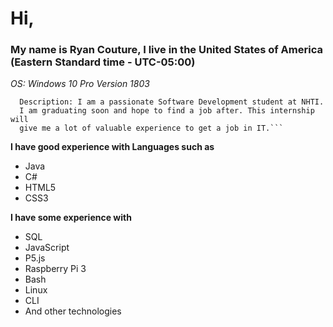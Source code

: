 # Hi,

### My name is Ryan Couture, I live in the United States of America (Eastern Standard time - UTC-05:00)


*OS: Windows 10 Pro Version 1803*

	  Description: I am a passionate Software Development student at NHTI.
	  I am graduating soon and hope to find a job after. This internship will
	  give me a lot of valuable experience to get a job in IT.```

**I have good experience with Languages such as**
* Java
* C#
* HTML5
* CSS3

**I have some experience with**
* SQL
* JavaScript
* P5.js 
* Raspberry Pi 3
* Bash
* Linux
* CLI
* And other technologies	
